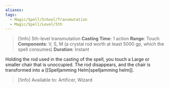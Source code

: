 ```yaml
---
aliases: 
tags:
  - Magic/Spell/School/Transmutation
  - Magic/Spell/Level/5th
---
```

>[!info]
>5th-level transmutation
>**Casting Time**: 1 action
>**Range**: Touch
>**Components**: V, S, M (a crystal rod worth at least 5000 gp, which the spell consumes)
>**Duration**: Instant

Holding the rod used in the casting of the spell, you touch a Large or smaller chair that is unoccupied. The rod disappears, and the chair is transformed into a [[Spelljamming Helm|spelljamming helm]].<br>
>[!info] Available to:
>Artificer, Wizard